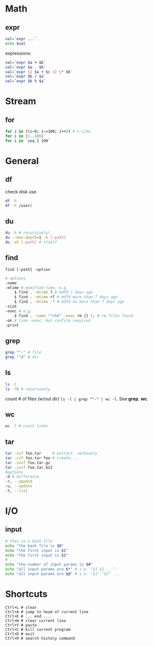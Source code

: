 # Math
## expr
```bash
val=`expr ...`
echo $val
```
expressions:
```bash
val=`expr $a + $b`
val=`expr $a - $b`
val=`expr \( $a + $c \) \* $b`
val=`expr $b / $a`
val=`expr $b % $a`
```

# Stream
## for
```bash
for i in ((i=0; i<=100; i++)) # C-like
for i in {1..100}
for i in `seq 1 100`
```
# General
## df
check disk use
```bash
df -h
df -h /user/
```
## du
```bash
du -h # recursively!
du --max-depth=1 -h [-path]
du -sh [-path] # itself
```
## find
`find [-path] -option`

```bash
# options
-name 
-mtime # modified time, e.g.
    $ find . -mtime 7 # mdfd 7 days ago
    $ find . -mtime +7 # mdfd more than 7 days ago
    $ find . -mtime -7 # mdfd no more than 7 days ago
-size
-exec # e.g.
    $ find . -name "*chk" -exec rm {} \; # rm files found
-ok # like -exec, but confirm required
-print
```
## grep
```bash
grep "^-" # file
grep "^d" # dir
```
## ls

```bash
ls -l
ls -lR # recursively
```
count # of files (w/out dir) `ls -l | grep "^-" | wc -l`. See **grep**, **wc**.
## wc
```bash
wc -l # count lines
```
## tar
```bash
tar -xvf foo.tar     # extract, verbosely
tar -cvf foo.tar foo # create, ...
tar -zxvf foo.tar.gz
tar -jxvf foo.tar.bz2
#options
-d # difference
-r, --append
-u, --update
-t, --list
```
# I/O
## input
```bash
# this is a bash file
echo "the bash file is $0"
echo "the first input is $1"
echo "the first input is $2"
# ...
echo "the number of input params is $#"
echo "all input params are $*" # i.e. "$1 $2 ..."
echo "all input params are $@" # i.e. "$1" "$2" ...
```
# Shortcuts
```
Ctrl+L # clear
Ctrl+A # jump to head of current line
Ctrl+E # ... end ...
Ctrl+W # clear current line
Ctrl+Y # paste
Ctrl+C # kill current program
Ctrl+D # exit
Ctrl+R # search history command
```
